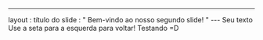 ---
 layout : título do slide
 : " Bem-vindo ao nosso segundo slide! " 
--- Seu texto Use a seta para a esquerda para voltar!
Testando =D
